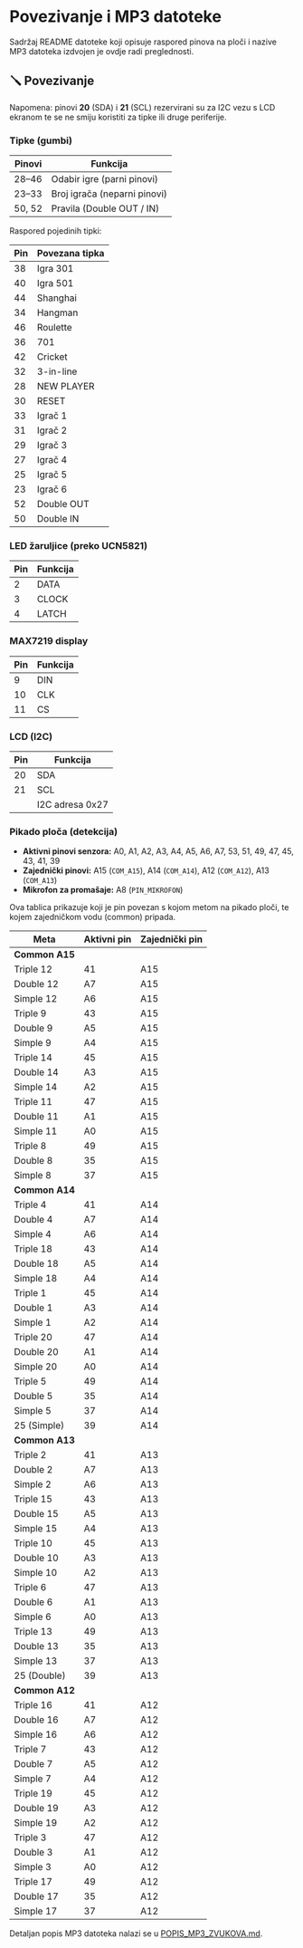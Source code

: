 # Povezivanje i MP3 datoteke

Sadržaj README datoteke koji opisuje raspored pinova na ploči i nazive MP3 datoteka izdvojen je ovdje radi preglednosti.

## 🪛 Povezivanje

Napomena: pinovi **20** (SDA) i **21** (SCL) rezervirani su za I2C vezu s LCD
ekranom te se ne smiju koristiti za tipke ili druge periferije.

### Tipke (gumbi)

| Pinovi | Funkcija         |
|--------|------------------|
| 28–46  | Odabir igre (parni pinovi) |
| 23–33  | Broj igrača (neparni pinovi) |
| 50, 52 | Pravila (Double OUT / IN) |

Raspored pojedinih tipki:

| Pin | Povezana tipka |
|-----|----------------|
| 38  | Igra 301 |
| 40  | Igra 501 |
| 44  | Shanghai |
| 34  | Hangman |
| 46  | Roulette |
| 36  | 701 |
| 42  | Cricket |
| 32  | 3-in-line |
| 28  | NEW PLAYER |
| 30  | RESET |
| 33  | Igrač 1 |
| 31  | Igrač 2 |
| 29  | Igrač 3 |
| 27  | Igrač 4 |
| 25  | Igrač 5 |
| 23  | Igrač 6 |
| 52  | Double OUT |
| 50  | Double IN |

### LED žaruljice (preko UCN5821)

| Pin    | Funkcija         |
|--------|------------------|
| 2      | DATA             |
| 3      | CLOCK            |
| 4      | LATCH            |

### MAX7219 display

| Pin | Funkcija |
|-----|----------|
| 9   | DIN      |
| 10  | CLK      |
| 11  | CS       |

### LCD (I2C)

| Pin | Funkcija |
|-----|----------|
| 20  | SDA      |
| 21  | SCL      |
|     | I2C adresa 0x27 |

### Pikado ploča (detekcija)

- **Aktivni pinovi senzora:** A0, A1, A2, A3, A4, A5, A6, A7, 53, 51, 49, 47, 45, 43, 41, 39
- **Zajednički pinovi:** A15 (`COM_A15`), A14 (`COM_A14`), A12 (`COM_A12`), A13 (`COM_A13`)
- **Mikrofon za promašaje:** A8 (`PIN_MIKROFON`)

Ova tablica prikazuje koji je pin povezan s kojom metom na pikado ploči, te kojem zajedničkom vodu (common) pripada.

| Meta             | Aktivni pin | Zajednički pin |
|------------------|-------------|----------------|
| **Common A15**   |             |                |
| Triple 12        | 41          | A15            |
| Double 12        | A7          | A15            |
| Simple 12        | A6          | A15            |
| Triple 9         | 43          | A15            |
| Double 9         | A5          | A15            |
| Simple 9         | A4          | A15            |
| Triple 14        | 45          | A15            |
| Double 14        | A3          | A15            |
| Simple 14        | A2          | A15            |
| Triple 11        | 47          | A15            |
| Double 11        | A1          | A15            |
| Simple 11        | A0          | A15            |
| Triple 8         | 49          | A15            |
| Double 8         | 35          | A15            |
| Simple 8         | 37          | A15            |
| **Common A14**   |             |                |
| Triple 4         | 41          | A14            |
| Double 4         | A7          | A14            |
| Simple 4         | A6          | A14            |
| Triple 18        | 43          | A14            |
| Double 18        | A5          | A14            |
| Simple 18        | A4          | A14            |
| Triple 1         | 45          | A14            |
| Double 1         | A3          | A14            |
| Simple 1         | A2          | A14            |
| Triple 20        | 47          | A14            |
| Double 20        | A1          | A14            |
| Simple 20        | A0          | A14            |
| Triple 5         | 49          | A14            |
| Double 5         | 35          | A14            |
| Simple 5         | 37          | A14            |
| 25 (Simple)      | 39          | A14            |
| **Common A13**   |             |                |
| Triple 2         | 41          | A13            |
| Double 2         | A7          | A13            |
| Simple 2         | A6          | A13            |
| Triple 15        | 43          | A13            |
| Double 15        | A5          | A13            |
| Simple 15        | A4          | A13            |
| Triple 10        | 45          | A13            |
| Double 10        | A3          | A13            |
| Simple 10        | A2          | A13            |
| Triple 6         | 47          | A13            |
| Double 6         | A1          | A13            |
| Simple 6         | A0          | A13            |
| Triple 13        | 49          | A13            |
| Double 13        | 35          | A13            |
| Simple 13        | 37          | A13            |
| 25 (Double)      | 39          | A13            |
| **Common A12**   |             |                |
| Triple 16        | 41          | A12            |
| Double 16        | A7          | A12            |
| Simple 16        | A6          | A12            |
| Triple 7         | 43          | A12            |
| Double 7         | A5          | A12            |
| Simple 7         | A4          | A12            |
| Triple 19        | 45          | A12            |
| Double 19        | A3          | A12            |
| Simple 19        | A2          | A12            |
| Triple 3         | 47          | A12            |
| Double 3         | A1          | A12            |
| Simple 3         | A0          | A12            |
| Triple 17        | 49          | A12            |
| Double 17        | 35          | A12            |
| Simple 17        | 37          | A12            |


Detaljan popis MP3 datoteka nalazi se u [POPIS_MP3_ZVUKOVA.md](POPIS_MP3_ZVUKOVA.md).

